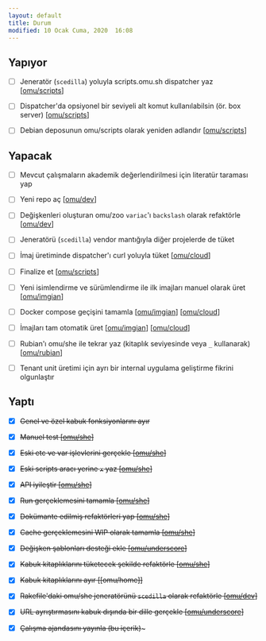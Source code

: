 ```yaml
---
layout: default
title: Durum
modified: 10 Ocak Cuma, 2020  16:08
---
```


Yapıyor
-------

- [ ] Jeneratör (`scedilla`) yoluyla scripts.omu.sh dispatcher yaz [[omu/scripts]]

- [ ] Dispatcher'da opsiyonel bir seviyeli alt komut kullanılabilsin (ör. box server) [[omu/scripts]]

- [ ] Debian deposunun omu/scripts olarak yeniden adlandır [[omu/scripts]]

Yapacak
-------

- [ ] Mevcut çalışmaların akademik değerlendirilmesi için literatür taraması yap

- [ ] Yeni repo aç [[omu/dev]]

- [ ] Değişkenleri oluşturan omu/zoo `variac`'ı `backslash` olarak refaktörle [[omu/dev]]

- [ ] Jeneratörü (`scedilla`) vendor mantığıyla diğer projelerde de tüket

- [ ] İmaj üretiminde dispatcher'ı curl yoluyla tüket [[omu/cloud]]

- [ ] Finalize et [[omu/scripts]]

- [ ] Yeni isimlendirme ve sürümlendirme ile ilk imajları manuel olarak üret [[omu/imgian]]

- [ ] Docker compose geçişini tamamla [[omu/imgian]] [[omu/cloud]]

- [ ] İmajları tam otomatik üret [[omu/imgian]] [[omu/cloud]]

- [ ] Rubian'ı omu/she ile tekrar yaz (kitaplık seviyesinde veya `_` kullanarak) [[omu/rubian]]

- [ ] Tenant unit üretimi için ayrı bir internal uygulama geliştirme fikrini olgunlaştır

Yaptı
-------

- [X] ~~Genel ve özel kabuk fonksiyonlarını ayır~~

- [X] ~~Manuel test [[omu/she]]~~

- [X] ~~Eski etc ve var işlevlerini gerçekle [[omu/she]]~~

- [X] ~~Eski scripts aracı yerine `x` yaz [[omu/she]]~~

- [X] ~~API iyileştir [[omu/she]]~~

- [X] ~~Run gerçeklemesini tamamla [[omu/she]]~~

- [X] ~~Dokümante edilmiş refaktörleri yap [[omu/she]]~~

- [X] ~~Cache gerçeklemesini WIP olarak tamamla [[omu/she]]~~

- [X] ~~Değişken şablonları desteği ekle [[omu/underscore]]~~

- [X] ~~Kabuk kitaplıklarını tüketecek şekilde refaktörle [[omu/she]]~~

- [X] ~~Kabuk kitaplıklarını ayır [[omu/home]]~~

- [X] ~~Rakefile'daki omu/she jeneratörünü `scedilla` olarak refaktörle [[omu/dev]]~~

- [X] ~~URL ayrıştırmasını kabuk dışında bir dille gerçekle [[omu/underscore]]~~

- [X] ~~Çalışma ajandasını yayınla (bu içerik)~~~

[omu/cloud]:      https://github.com/omu/cloud
[omu/dev]:        https://github.com/omu/dev
[omu/imgian]:     https://github.com/omu/imgian
[omu/rubian]:     https://github.com/omu/rubian
[omu/scripts]:    https://github.com/omu/scripts
[omu/she]:        https://github.com/omu/home
[omu/she]:        https://github.com/omu/she
[omu/underscore]: https://github.com/omu/underscore
